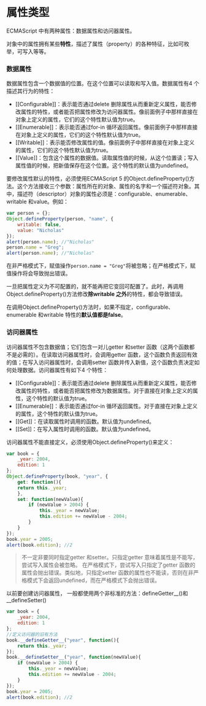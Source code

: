 # 属性类型

ECMAScript 中有两种属性：数据属性和访问器属性。

对象中的属性拥有某些**特性**，描述了属性（property）的各种特征，比如可枚举，可写入等等。

### 数据属性

数据属性包含一个数据值的位置。在这个位置可以读取和写入值。数据属性有4 个描述其行为的特性：

* [[Configurable]]：表示能否通过delete 删除属性从而重新定义属性，能否修改属性的特性，或者能否把属性修改为访问器属性。像前面例子中那样直接在对象上定义的属性，它们的这个特性默认值为true。
* [[Enumerable]]：表示能否通过for-in 循环返回属性。像前面例子中那样直接在对象上定义的属性，它们的这个特性默认值为true。
* [[Writable]]：表示能否修改属性的值。像前面例子中那样直接在对象上定义的属性，它们的这个特性默认值为true。
* [[Value]]：包含这个属性的数据值。读取属性值的时候，从这个位置读；写入属性值的时候，把新值保存在这个位置。这个特性的默认值为undefined。

要修改属性默认的特性，必须使用ECMAScript 5 的Object.defineProperty()方法。这个方法接收三个参数：属性所在的对象、属性的名字和一个描述符对象。其中，描述符（descriptor）对象的属性必须是：configurable、enumerable、writable 和value。例如：

```javascript
var person = {};
Object.defineProperty(person, "name", {
	writable: false,
	value: "Nicholas"
});
alert(person.name); //"Nicholas"
person.name = "Greg";
alert(person.name); //"Nicholas"
```

在非严格模式下，赋值操作`person.name = "Greg"`将被忽略；在严格模式下，赋值操作将会导致抛出错误。

一旦把属性定义为不可配置的，就不能再把它变回可配置了。此时，再调用Object.defineProperty()方法修改**除writable 之外**的特性，都会导致错误。

在调用Object.defineProperty()方法时，如果不指定，configurable、enumerable 和writable 特性的**默认值都是false**。

### 访问器属性

访问器属性不包含数据值；它们包含一对儿getter 和setter 函数（这两个函数都不是必需的）。在读取访问器属性时，会调用getter 函数，这个函数负责返回有效的值；在写入访问器属性时，会调用setter 函数并传入新值，这个函数负责决定如何处理数据。访问器属性有如下4 个特性：

* [[Configurable]]：表示能否通过delete 删除属性从而重新定义属性，能否修改属性的特性，或者能否把属性修改为数据属性。对于直接在对象上定义的属性，这个特性的默认值为true。
* [[Enumerable]]：表示能否通过for-in 循环返回属性。对于直接在对象上定义的属性，这个特性的默认值为true。
* [[Get]]：在读取属性时调用的函数。默认值为undefined。
* [[Set]]：在写入属性时调用的函数。默认值为undefined。

访问器属性不能直接定义，必须使用Object.defineProperty()来定义：

```javascript
var book = {
	_year: 2004,
	edition: 1
};
Object.defineProperty(book, "year", {
	get: function(){
	return this._year;
	},
	set: function(newValue){
		if (newValue > 2004) {
			this._year = newValue;
			this.edition += newValue - 2004;
		}
	}
});
book.year = 2005;
alert(book.edition); //2
```

> 不一定非要同时指定getter 和setter。只指定getter 意味着属性是不能写，尝试写入属性会被忽略。
> 在严格模式下，尝试写入只指定了getter 函数的属性会抛出错误。类似地，只指定setter 函数的属性也不能读，否则在非严格模式下会返回undefined，而在严格模式下会抛出错误。

以前要创建访问器属性， 一般都使用两个非标准的方法：defineGetter__()和__defineSetter()

```javascript
var book = {
	_year: 2004,
	edition: 1
};
//定义访问器的旧有方法
book.__defineGetter__("year", function(){
	return this._year;
});
book.__defineSetter__("year", function(newValue){
	if (newValue > 2004) {
		this._year = newValue;
		this.edition += newValue - 2004;
	}
});
book.year = 2005;
alert(book.edition); //2
```

